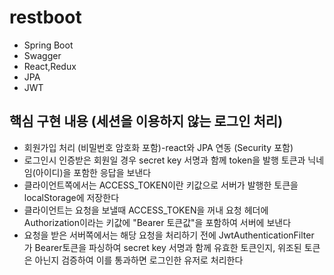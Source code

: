 # restboot
- Spring Boot
- Swagger
- React,Redux
- JPA
- JWT
  
## 핵심 구현 내용 (세션을 이용하지 않는 로그인 처리)
-  회원가입 처리 (비밀번호 암호화 포함)-react와 JPA 연동 (Security 포함)
-  로그인시 인증받은 회원일 경우 secret key 서명과 함께 token을 발행 토큰과 닉네임(아이디)을 포함한 응답을 보낸다
-  클라이언트쪽에서는 ACCESS_TOKEN이란 키값으로 서버가 발행한 토큰을 localStorage에 저장한다
-  클라이언트는 요청을 보낼때 ACCESS_TOKEN을 꺼내 요청 헤더에 Authorization이라는 키값에 "Bearer 토큰값"을 포함하여 서버에 보낸다
-  요청을 받은 서버쪽에서는 해당 요청을 처리하기 전에 JwtAuthenticationFilter 가  Bearer토큰을 파싱하여
    secret key 서명과 함께 유효한 토큰인지, 위조된 토큰은 아닌지 검증하여 이를 통과하면 로그인한 유저로 처리한다
